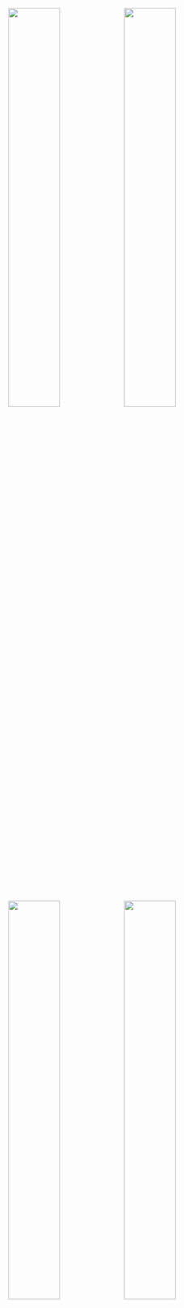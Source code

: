 <p align="center">
  <img src="https://github.com/user-attachments/assets/d8bb602b-f47f-4632-a4e1-96ea4abc4ce9" width="45%" />
  <img src="https://github.com/user-attachments/assets/b6d8ade4-060b-480f-aa0a-369a9b789a4e" width="45%" />
</p>

<p align="center">
  <img src="https://github.com/user-attachments/assets/b98c031d-8fff-4e9f-9c96-5bc506d81699" width="45%" />
  <img src="https://github.com/user-attachments/assets/d69e61ee-4d7d-44f6-8975-c72cab5f753e" width="45%" />
</p>
